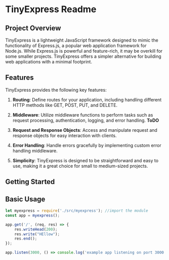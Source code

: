 # TinyExpress Readme

## Project Overview

TinyExpress is a lightweight JavaScript framework designed to mimic the functionality of Express.js, a popular web application framework for Node.js. While Express.js is powerful and feature-rich, it may be overkill for some smaller projects. TinyExpress offers a simpler alternative for building web applications with a minimal footprint.

## Features

TinyExpress provides the following key features:

1. **Routing**: Define routes for your application, including handling different HTTP methods like GET, POST, PUT, and DELETE.

2. **Middleware**: Utilize middleware functions to perform tasks such as request processing, authentication, logging, and error handling. **ToDO**

3. **Request and Response Objects**: Access and manipulate request and response objects for easy interaction with clients.

4. **Error Handling**: Handle errors gracefully by implementing custom error handling middleware.

5. **Simplicity**: TinyExpress is designed to be straightforward and easy to use, making it a great choice for small to medium-sized projects.

## Getting Started

## Basic Usage

```Javascript
let myexpress = require('./src/myexpress'); //import the module
const app = myexpress();

app.get('/', (req, res) => {
    res.writeHead(200);
    res.write("HEllow");
    res.end();
});

app.listen(3000, () => console.log('example app listening on port 3000!'))

```

